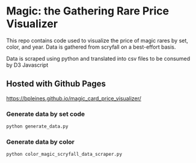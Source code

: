 # Magic: the Gathering Rare Price Visualizer

This repo contains code used to visualize the price of magic rares by set, color, and year. Data is gathered from scryfall on a best-effort basis.

Data is scraped using python and translated into csv files to be consumed by D3 Javascript

## Hosted with Github Pages

https://bpleines.github.io/magic_card_price_visualizer/

### Generate data by set code

```sh
python generate_data.py 
```

### Generate data by color

```sh
python color_magic_scryfall_data_scraper.py
```
